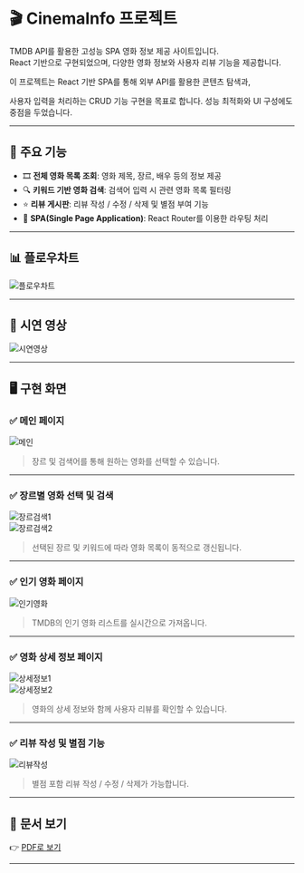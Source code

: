 # 🎬 CinemaInfo 프로젝트

TMDB API를 활용한 고성능 SPA 영화 정보 제공 사이트입니다.  
React 기반으로 구현되었으며, 다양한 영화 정보와 사용자 리뷰 기능을 제공합니다.

<P>이 프로젝트는 React 기반 SPA를 통해 외부 API를 활용한 콘텐츠 탐색과,</P>
<P>사용자 입력을 처리하는 CRUD 기능 구현을 목표로 합니다. 성능 최적화와 UI 구성에도 중점을 두었습니다.</P>

---

## 📌 주요 기능

- 🎞 **전체 영화 목록 조회**: 영화 제목, 장르, 배우 등의 정보 제공
- 🔍 **키워드 기반 영화 검색**: 검색어 입력 시 관련 영화 목록 필터링
- ⭐️ **리뷰 게시판**: 리뷰 작성 / 수정 / 삭제 및 별점 부여 기능
- 🔗 **SPA(Single Page Application)**: React Router를 이용한 라우팅 처리

---

## 📊 플로우차트

![플로우차트](images/image-8.png)

---

## 🎥 시연 영상

![시연영상](MovieDemo.gif)

---

## 🖥 구현 화면

### ✅ 메인 페이지

![메인](images/image.png)

> 장르 및 검색어를 통해 원하는 영화를 선택할 수 있습니다.

---

### ✅ 장르별 영화 선택 및 검색

![장르검색1](images/image-5.png)  
![장르검색2](images/image-6.png)

> 선택된 장르 및 키워드에 따라 영화 목록이 동적으로 갱신됩니다.

---

### ✅ 인기 영화 페이지

![인기영화](images/image-1.png)

> TMDB의 인기 영화 리스트를 실시간으로 가져옵니다.

---

### ✅ 영화 상세 정보 페이지

![상세정보1](images/image-7.png)  
![상세정보2](images/image-9.png)

> 영화의 상세 정보와 함께 사용자 리뷰를 확인할 수 있습니다.

---

### ✅ 리뷰 작성 및 별점 기능

![리뷰작성](images/image-10.png)

> 별점 포함 리뷰 작성 / 수정 / 삭제가 가능합니다.

---

## 📄 문서 보기

👉 [PDF로 보기](https://github.com/chanO4135/front_reactProject/blob/main/chan_project.pdf)

---
